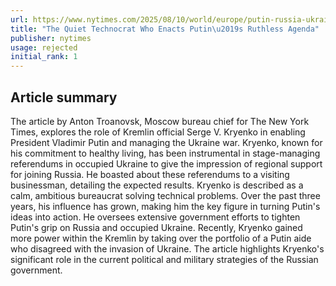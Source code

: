 ```yaml
---
url: https://www.nytimes.com/2025/08/10/world/europe/putin-russia-ukraine-war-sergei-kiriyenko.html
title: "The Quiet Technocrat Who Enacts Putin\u2019s Ruthless Agenda"
publisher: nytimes
usage: rejected
initial_rank: 1
---
```

## Article summary
The article by Anton Troanovsk, Moscow bureau chief for The New York Times, explores the role of Kremlin official Serge V. Kryenko in enabling President Vladimir Putin and managing the Ukraine war. Kryenko, known for his commitment to healthy living, has been instrumental in stage-managing referendums in occupied Ukraine to give the impression of regional support for joining Russia. He boasted about these referendums to a visiting businessman, detailing the expected results. Kryenko is described as a calm, ambitious bureaucrat solving technical problems. Over the past three years, his influence has grown, making him the key figure in turning Putin's ideas into action. He oversees extensive government efforts to tighten Putin's grip on Russia and occupied Ukraine. Recently, Kryenko gained more power within the Kremlin by taking over the portfolio of a Putin aide who disagreed with the invasion of Ukraine. The article highlights Kryenko's significant role in the current political and military strategies of the Russian government.
